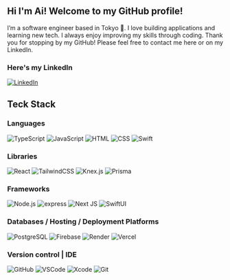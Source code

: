 ## Hi I'm Ai! Welcome to my GitHub profile!

I’m a software engineer based in Tokyo 🗾. I love building applications and learning new tech. 
I always enjoy improving my skills through coding. Thank you for stopping by my GitHub! 
Please feel free to contact me here or on my LinkedIn.

### Here's my LinkedIn
[![LinkedIn](https://img.shields.io/badge/LinkedIn%20-%230A66C2.svg?&style=for-the-badge&logo=LinkedIn&logoColor=FFFFFF)](https://www.linkedin.com/in/ai-naito-89a133239/)

## Teck Stack

### Languages
![TypeScript](https://img.shields.io/badge/TypeScript-black?style=for-the-badge&logo=Typescript)
![JavaScript](https://img.shields.io/badge/Javascript-black?style=for-the-badge&logo=javascript)
![HTML](https://img.shields.io/badge/HTML-black?style=for-the-badge&logo=Html5)
![CSS](https://img.shields.io/badge/css-1572B6?style=for-the-badge&logo=css3)
![Swift](https://img.shields.io/badge/Swift-black?style=for-the-badge&logo=swift)

### Libraries
![React](https://img.shields.io/badge/React-black?style=for-the-badge&logo=react)
![TailwindCSS](https://img.shields.io/badge/TailwindCSS-white?style=for-the-badge&logo=tailwindcss)
![Knex.js](https://img.shields.io/badge/Knex.js-%23f7d47e?style=for-the-badge&logo=knexdotjs)
![Prisma](https://img.shields.io/badge/Prisma-darkblue?style=for-the-badge&logo=prisma)

### Frameworks
![Node.js](https://img.shields.io/badge/node.js-%23d2fc96?style=for-the-badge&logo=nodedotjs)
![express](https://img.shields.io/badge/Express-black?style=for-the-badge&logo=express)
![Next JS](https://img.shields.io/badge/Next-black?style=for-the-badge&logo=next.js&logoColor=white)
![SwiftUI](https://img.shields.io/badge/SwiftUI-blue?style=for-the-badge&logo=Swift)

### Databases / Hosting / Deployment Platforms
![PostgreSQL](https://img.shields.io/badge/PostgreSQL-white?style=for-the-badge&logo=postgresql)
![Firebase](https://img.shields.io/badge/firebase-black?style=for-the-badge&logo=firebase&logoColor=red)
![Render](https://img.shields.io/badge/Render-black?style=for-the-badge&logo=render)
![Vercel](https://img.shields.io/badge/Vercel-black?style=for-the-badge&logo=vercel)

### Version control | IDE
![GitHub](https://img.shields.io/badge/GitHub-black?style=for-the-badge&logo=github)
![VSCode](https://img.shields.io/badge/VSCode-white?style=for-the-badge&color=blue)
![Xcode](https://img.shields.io/badge/xcode-%23dbf1f9?style=for-the-badge&logo=xcode)
![Git](https://img.shields.io/badge/git-white?style=for-the-badge&logo=git)
